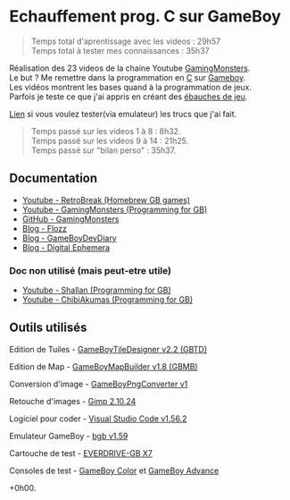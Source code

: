 # Echauffement prog. C sur GameBoy  
  
> Temps total d'aprentissage avec les videos : 29h57  
> Temps total à tester mes connaissances : 35h37  
  
Réalisation des 23 videos de la chaine Youtube [GamingMonsters](https://www.youtube.com/c/GamingMonsters/videos).  
Le but ? Me remettre dans la programmation en [C](https://fr.wikipedia.org/wiki/C_(langage)) sur [Gameboy](https://en.wikipedia.org/wiki/List_of_best-selling_Game_Boy_video_games).  
Les vidéos montrent les bases quand à la programmation de jeux.  
Parfois je teste ce que j'ai appris en créant des [ébauches de jeu](https://github.com/DylanTds/tuto_gameboy/releases).  
  
[Lien](https://github.com/DylanTds/tuto_gameboy/tree/main/VSCprojet_tutoGB_GamingMonsters/00%20Export%20pour%20test%20sur%20Gameboy) si vous voulez tester(via emulateur) les trucs que j'ai fait.  
  
> Temps passé sur les videos 1 à 8 : 8h32.  
> Temps passé sur les videos 9 à 14 : 21h25.  
> Temps passé sur "bilan perso" : 35h37.  
  
  
## Documentation  
* [Youtube - RetroBreak (Homebrew GB games)](https://www.youtube.com/watch?v=A-Kd_sWV13M&list=PLcbv4UzwWRK3bSZeYziZjp1riEMdjQoam&ab_channel=RetroBreak)  
* [Youtube - GamingMonsters (Programming for GB)](https://www.youtube.com/c/GamingMonsters/videos)  
* [GitHub - GamingMonsters](https://github.com/gingemonster/awesome-gbdev)  
* [Blog - Flozz](https://blog.flozz.fr/category/gameboy.html)  
* [Blog - GameBoyDevDiary](https://gameboydevdiary.andysmith.co.uk/)  
* [Blog - Digital Ephemera](https://videlais.com/2016/07/09/programming-game-boy-games-using-gbdk-part-5-rom-banking/)  
  
### Doc non utilisé (mais peut-etre utile)  
* [Youtube - Shallan (Programming for GB)](https://www.youtube.com/watch?v=1KDuHRmHvoQ&list=PLq4NVS62WsPBh7usjbUN2668hwdqSmqT1&t=7700s&ab_channel=Shallan)  
* [Youtube - ChibiAkumas (Programming for GB)](https://www.youtube.com/watch?v=Tn1rFUutkdo&list=PLp_QNRIYljFrNLNhKgIZQjMM9eaZd166O&t=1728s&ab_channel=ChibiAkumas)  
  
  
## Outils utilisés  
Edition de Tuiles - [GameBoyTileDesigner v2.2 (GBTD)](https://github.com/gbdk-2020/GBTD_GBMB/releases/tag/2.4.4)  
  
Edition de Map - [GameBoyMapBuilder v1.8 (GBMB)](https://github.com/gbdk-2020/GBTD_GBMB/releases/tag/2.4.4)  
  
Conversion d'image - [GameBoyPngConverter v1](https://github.com/gingemonster/GameBoyPngConverter)  
  
Retouche d'images - [Gimp 2.10.24](https://www.gimp.org/downloads/)  
  
Logiciel pour coder - [Visual Studio Code v1.56.2](https://code.visualstudio.com/download)  
  
Emulateur GameBoy - [bgb v1.59](http://bgb.bircd.org/#downloads)  
  
Cartouche de test - [EVERDRIVE-GB X7](https://everdrive.me/cartridges/edgbx7.html)  
  
Consoles de test - [GameBoy Color](https://www.google.com/search?q=gameboy+color) et [GameBoy Advance](https://www.google.com/search?q=gameboy+advance)  
  
+0h00.  
